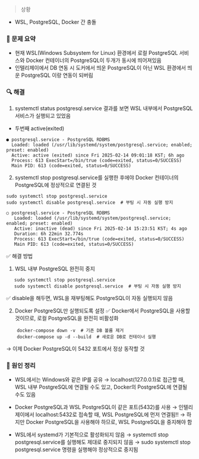 > 상황 
- WSL, PostgreSQL, Docker 간 충돌

### 📌 문제 요약
- 현재 WSL(Windows Subsystem for Linux) 환경에서 로컬 PostgreSQL 서비스와 Docker 컨테이너의 PostgreSQL이 두개가 동시에 띄어져있음
- 인텔리제이에서 DB 연동 시 도커에서 띄운 PostgreSQL이 아닌 WSL 환경에서 띄운 PostgreSQL 이랑 연동이 되버림

### 🔍 해결 
1. systemctl status postgresql.service 결과를 보면 WSL 내부에서 PostgreSQL 서비스가 실행되고 있었음 
  - 두번째 active(exited)
```dotenv
● postgresql.service - PostgreSQL RDBMS
  Loaded: loaded (/usr/lib/systemd/system/postgresql.service; enabled; preset: enabled)
  Active: active (exited) since Fri 2025-02-14 09:01:18 KST; 6h ago
  Process: 613 ExecStart=/bin/true (code=exited, status=0/SUCCESS)
  Main PID: 613 (code=exited, status=0/SUCCESS)
```
2. systemctl stop postgresql.service를 실행한 후에야 Docker 컨테이너의 PostgreSQL에 정상적으로 연결된 것
```dotenv
sudo systemctl stop postgresql.service
sudo systemctl disable postgresql.service  # 부팅 시 자동 실행 방지
```
```dotenv
○ postgresql.service - PostgreSQL RDBMS
   Loaded: loaded (/usr/lib/systemd/system/postgresql.service; enabled; preset: enabled)
   Active: inactive (dead) since Fri 2025-02-14 15:23:51 KST; 4s ago
   Duration: 6h 22min 32.774s
   Process: 613 ExecStart=/bin/true (code=exited, status=0/SUCCESS)
   Main PID: 613 (code=exited, status=0/SUCCESS)
```
✅ 해결 방법
1. WSL 내부 PostgreSQL 완전히 중지
```dotenv
   sudo systemctl stop postgresql.service
   sudo systemctl disable postgresql.service  # 부팅 시 자동 실행 방지
```
   ✅ disable을 해두면, WSL을 재부팅해도 PostgreSQL이 자동 실행되지 않음

2. Docker PostgreSQL만 실행되도록 설정
   ✅ Docker에서 PostgreSQL을 사용할 것이므로, 로컬 PostgreSQL을 완전히 비활성화
```dotenv
    docker-compose down -v  # 기존 DB 볼륨 제거
    docker-compose up -d --build  # 새로운 DB로 컨테이너 실행
```
→ 이제 Docker PostgreSQL이 5432 포트에서 정상 동작할 것


### 🚨 원인 정리 
- WSL에서는 Windows와 같은 IP를 공유
→  localhost(127.0.0.1)로 접근할 때, WSL 내부 PostgreSQL에 연결될 수도 있고, Docker의 PostgreSQL에 연결될 수도 있음

- Docker PostgreSQL과 WSL PostgreSQL이 같은 포트(5432)를 사용
→ 인텔리제이에서 localhost:5432로 접속할 때, WSL PostgreSQL에 먼저 연결됨!!
→ 하지만 Docker PostgreSQL을 사용해야 하므로, WSL PostgreSQL을 중지해야 함

- WSL에서 systemd가 기본적으로 활성화되지 않음
→ systemctl stop postgresql.service를 실행해도 제대로 중지되지 않음
→ sudo systemctl stop postgresql.service 명령을 실행해야 정상적으로 중지됨